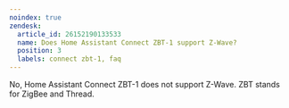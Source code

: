 ```yaml
---
noindex: true
zendesk:
  article_id: 26152190133533
  name: Does Home Assistant Connect ZBT-1 support Z-Wave?
  position: 3
  labels: connect zbt-1, faq
---
```


No, Home Assistant Connect ZBT-1 does not support Z-Wave. ZBT stands for ZigBee and Thread.
